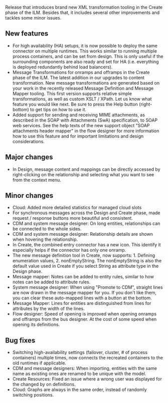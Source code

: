 Release that introduces brand new XML transformation tooling in the Create phase of the ILM. Besides that, it includes several other improvements and tackles some minor issues.
## New features
- For high availability (HA) setups, it is now possible to deploy the same connector on multiple runtimes. This works similar to running multiple process containers, and can be set from design. This is only useful if the surrounding components are also ready and set for HA (i.e. everything is deployed redundantly behind load balancers).
- Message Transformations for onramps and offramps in the Create phase of the ILM. The latest addition in our upgrades to content transformation. New message transformations are generated based on your work in the recently released Message Definition and Message Mapper tooling. This first version supports relative simple transformations, as well as custom XSLT / XPath. Let us know what feature you would like next. Be sure to press the Help button (right-bottom) to get tips on how to use it.
- Added support for sending and receiving MIME attachments, as described in the SOAP with Attachments (SwA) specification, to SOAP web services. See the help texts of the new support object "SOAP attachments header mapper" in the flow designer for more information how to use this feature and for important limitations and design considerations.
## Major changes
- In Design, message content and mappings can be directly accessed by right-clicking on the relationship and selecting what you want to see from the context menu.
## Minor changes
- Cloud: Added more detailed statistics for managed cloud slots
- For synchronous messages across the Design and Create phase, made request / response buttons more beautiful and consistent.
- CDM and system message designer: On long entities, relationships can be connected to the whole sides.
- CDM and system message designer: Relationship details are shown when hovering the relationship.
- In Create, the combined entry connector has a new icon. This identify it especially helps if the connector has only one onramp.
- The new message definition tool in Create, now supports: 1. Defining enumeration values, 2. nonEmptyString. The nonEmptyString is also the default value used in Create if you select String as attribute type in the Design phase.
- Message mapper: Notes can be added to entity rules, similar to how notes can be added to attribute rules.
- System message designer: When using "Promote to CDM", straight lines are now drawn in the message mapper for you. If you don't like them, you can clear these auto-mapped lines with a button at the bottom.
- Message Mapper: Lines for entities are distinguished from lines for attributes by the width of the lines.
- Flow designer: Speed of opening is improved when opening onramps and offramps from the bus designer. At the cost of some speed when opening its definitions.
## Bug fixes
- Switching high-availability settings (failover, cluster, # of process containers) multiple times, now connects the recreated containers to the old runtimes if applicable.
- CDM and message designers: When importing, entities with the same name as existing ones are renamed to be unique with the model.
- Create Resources: Fixed an issue where a wrong user was displayed for the changed by on definitions.
- Cloud: Graphs are always in the same order, instead of randomly switching positions.
